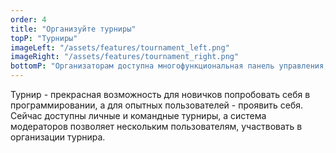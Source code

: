 ```yaml
---
order: 4
title: "Организуйте турниры"
topP: "Турниры"
imageLeft: "/assets/features/tournament_left.png"
imageRight: "/assets/features/tournament_right.png"
bottomP: "Организаторам доступна многофункциональная панель управления, которая позволяет в реальном времени управлять проведением турнира. Участникам доступен таймер, показывающий время до начала и окончания турнира, а также чат для связи с организаторами."
---
```


Турнир - прекрасная возможность для новичков попробовать себя в программировании, а для опытных пользователей - проявить себя. Сейчас доступны личные и командные турниры, а система модераторов позволяет нескольким пользователям, участвовать в организации турнира.

